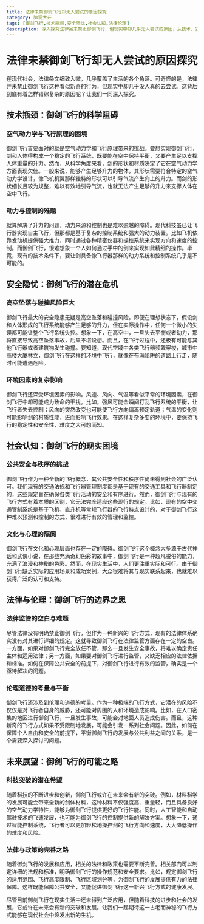 ```yaml
---
title: 法律未禁御剑飞行却无人尝试的原因探究
category: 脑洞大开
tags: [御剑飞行,技术瓶颈,安全隐忧,社会认知,法律伦理]
description: 深入探究法律虽未禁止御剑飞行，但现实中却几乎无人尝试的原因，从技术、安全、社会认知、法律伦理等多方面进行剖析。
---
```

# 法律未禁御剑飞行却无人尝试的原因探究
在现代社会，法律条文细致入微，几乎覆盖了生活的各个角落。可奇怪的是，法律并未禁止御剑飞行这种看似新奇的行为，但现实中却几乎没人真的去尝试。这背后到底有着怎样错综复杂的原因呢？让我们一同深入探究。

## 技术瓶颈：御剑飞行的科学阻碍

### 空气动力学与飞行原理的困境
御剑飞行首要面对的就是空气动力学和飞行原理带来的挑战。要想实现御剑飞行，剑和人体得构成一个稳定的飞行系统，既要能在空中保持平衡，又要产生足以支撑人体重量的升力。然而，从科学角度来看，剑的形状和材质决定了它在空气动力学方面表现欠佳。一般来说，能够产生足够升力的物体，其形状需要符合特定的空气动力学设计，像飞机机翼那样独特的形状可以引导气流产生向上的升力。而剑的形状细长且较为规整，难以有效地引导气流，也就无法产生足够的升力来支撑人体在空中飞行。

### 动力与控制的难题
就算解决了升力的问题，动力来源和控制也是难以逾越的障碍。现代科技虽已让飞行器实现自主飞行，但那都是基于复杂的控制系统和强大的动力装置。比如飞机依靠发动机提供强大推力，同时通过各种精密仪器和操控系统来实现方向和速度的控制。而御剑飞行，很难想象一个人如何通过手中的剑来实现如此精细的操作。毕竟，现有的技术条件下，要让剑具备像飞行器那样的动力系统和控制系统几乎是不可能的。

## 安全隐忧：御剑飞行的潜在危机

### 高空坠落与碰撞风险巨大
御剑飞行最大的安全隐患无疑是高空坠落和碰撞风险。即便在理想状态下，假设剑和人体形成的飞行系统能够产生足够的升力，但在实际操作中，任何一个微小的失误都可能让整个飞行系统失控。想象一下，在高空中，一旦失去平衡或者动力，那将直接导致高空坠落事故，后果不堪设想。而且，在飞行过程中，还极有可能与其他飞行器或者建筑物发生碰撞。要知道，现代空域中各类飞行器频繁穿梭，城市中高楼大厦林立，御剑飞行在这样的环境中飞行，就像在布满陷阱的道路上行走，随时可能遭遇危险。

### 环境因素的复杂影响
御剑飞行还深受环境因素的影响。风速、风向、气温等看似平常的环境因素，在御剑飞行中却可能成为致命的干扰。比如，强风可能会瞬间打乱飞行系统的平衡，让飞行者失去控制；风向的突然改变也可能使飞行方向偏离预定轨道；气温的变化则可能影响剑的材质性能，进而影响飞行效果。在这样复杂多变的环境中，要保持飞行的稳定性和安全性，难度之大可想而知。

## 社会认知：御剑飞行的现实困境

### 公共安全与秩序的挑战
御剑飞行作为一种全新的飞行概念，其公共安全性和秩序性尚未得到社会的广泛认可。我们现有的交通法规和飞行器管理制度都是基于现有的交通工具和飞行器制定的，这些规定旨在确保各类飞行活动的安全和有序进行。然而，御剑飞行与现有的飞行方式有着本质的区别，它无法完全适应这些现行的规定。比如，现有的空中交通管制系统是基于飞机、直升机等常规飞行器的飞行特点设计的，对于御剑飞行这种难以预测和控制的方式，很难进行有效的管理和监控。

### 文化与心理的隔阂
御剑飞行在文化和心理层面也存在一定的障碍。御剑飞行这个概念大多源于古代神话和武侠小说，在那些充满奇幻色彩的故事中，御剑飞行是一种超凡脱俗的能力，充满了浪漫和神秘的色彩。然而，在现实生活中，人们更注重实际和可行。由于御剑飞行缺乏实际的应用场景和成功案例，大众很难将其与现实联系起来，也就难以获得广泛的认可和支持。

## 法律与伦理：御剑飞行的边界之思

### 法律监管的空白与难题
尽管法律没有明确禁止御剑飞行，但作为一种新兴的飞行方式，现有的法律体系确实没有对其进行详细的规定。这就导致御剑飞行在法律监管方面存在一定的空白。一方面，如果对御剑飞行完全放任不管，那么一旦发生安全事故，将难以确定责任主体和适用法律；另一方面，如果要对御剑飞行进行监管，又缺乏相应的法律依据和标准。如何在保障公共安全的前提下，对御剑飞行进行有效的监管，确实是一个亟待解决的问题。

### 伦理道德的考量与平衡
御剑飞行还涉及到伦理和道德的考量。作为一种极端的飞行方式，它潜在的风险不仅仅是对飞行者自身的威胁，还可能对周围的人和环境造成影响。比如，在人口密集的地区进行御剑飞行，一旦发生事故，可能会对地面人员造成伤害。而且，这种新奇的飞行方式如果不受限制地发展，可能会引发一系列社会问题。因此，如何在保障个人自由和安全的前提下，平衡御剑飞行的发展与公共利益之间的关系，是一个需要深入探讨的问题。

## 未来展望：御剑飞行的可能之路

### 科技突破的潜在希望
随着科技的不断进步和创新，御剑飞行或许在未来会有新的突破。例如，材料科学的发展可能会带来全新的剑体材料，这种材料不仅强度高、重量轻，而且具备良好的空气动力学特性，能够为御剑飞行提供更好的飞行性能。同时，人工智能和自动驾驶技术的飞速发展，也可能为御剑飞行的控制提供新的解决方案。想象一下，通过智能控制系统，飞行者可以更加轻松地操控剑的飞行方向和速度，大大降低操作的难度和风险。

### 法律与政策的完善之路
随着御剑飞行的发展和应用，相关的法律和政策也需要不断完善。相关部门可以制定详细的法规和标准，明确御剑飞行的操作规范和安全要求。比如，规定御剑飞行的适用范围、飞行高度限制、飞行区域划分等，为御剑飞行的发展提供有力的法律保障。这样既能保障公共安全，又能促进御剑飞行这一新兴飞行方式的健康发展。

尽管目前御剑飞行在现实生活中还未得到广泛应用，但随着科技的进步和社会的发展，它或许在未来会有新的突破和发展。让我们一起期待这一古老而神秘的飞行方式能够在现代社会中焕发出新的生机。